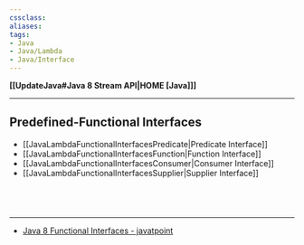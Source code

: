 ```yaml
---
cssclass:
aliases:
tags:
- Java
- Java/Lambda 
- Java/Interface 
---
```

**[[UpdateJava#Java 8 Stream API|HOME [Java]]]**

---
## Predefined-Functional Interfaces
- [[JavaLambdaFunctionalInterfacesPredicate|Predicate Interface]]
- [[JavaLambdaFunctionalInterfacesFunction|Function Interface]]
- [[JavaLambdaFunctionalInterfacesConsumer|Consumer Interface]]
- [[JavaLambdaFunctionalInterfacesSupplier|Supplier Interface]]

<br>

# 
---
- [Java 8 Functional Interfaces - javatpoint](https://www.javatpoint.com/java-8-functional-interfaces)